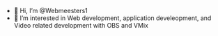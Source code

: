 - 👋 Hi, I’m @Webmeesters1
- 👀 I’m interested in Web development, application develeopment, and Video related development with OBS and VMix

<!---
Webmeesters1/Webmeesters1 is a ✨ special ✨ repository because its `README.md` (this file) appears on your GitHub profile.
You can click the Preview link to take a look at your changes.

- 🌱 I’m currently learning ...
- 💞️ I’m looking to collaborate on ...
- 📫 How to reach me ...

--->
